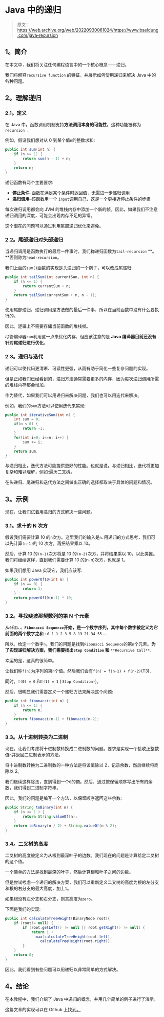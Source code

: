 # Java 中的递归

> 原文：<https://web.archive.org/web/20220930061024/https://www.baeldung.com/java-recursion>

## 1。简介

在本文中，我们将关注任何编程语言中的一个核心概念——递归。

我们将解释`recursive function` 的特征，并展示如何使用递归来解决 Java 中的各种问题。

## 2。理解递归

### 2.1。定义

在 Java 中，函数调用机制支持**方法调用本身的可能性**。这种功能被称为`recursion` `.`

例如，假设我们想对从 0 到某个值`n`的整数求和:

```java
public int sum(int n) {
    if (n >= 1) {
        return sum(n - 1) + n;
    }
    return n;
}
```

递归函数有两个主要要求:

*   **停止条件**–函数在满足某个条件时返回值，无需进一步递归调用
*   **递归调用**–该函数用一个 `input`调用自己，这是一个更接近停止条件的步骤

每次递归调用都会向 JVM 的堆栈内存中添加一个新的帧。因此，如果我们不注意递归调用的深度，可能会出现内存不足的异常。

这个潜在的问题可以通过利用尾部递归优化来避免。

### 2.2。尾部递归对头部递归

当递归调用是函数执行的最后一件事时，我们称递归函数为`tail-recursion` **。**否则称为`head-recursion`。

我们上面的`sum()`函数的实现是头递归的一个例子，可以改成尾递归:

```java
public int tailSum(int currentSum, int n) {
    if (n <= 1) {
        return currentSum + n;
    }
    return tailSum(currentSum + n, n - 1);
}
```

使用尾部递归，递归调用是方法做的最后一件事，所以在当前函数中没有什么要执行的。

因此，逻辑上不需要存储当前函数的堆栈帧。

尽管编译器`can`利用这一点来优化内存，但应该注意的是 **Java 编译器目前还没有针对尾递归进行优化**。

### 2.3。递归与迭代

递归可以使代码更清晰、可读性更强，从而有助于简化一些复杂问题的实现。

但是正如我们已经看到的，递归方法通常需要更多的内存，因为每次递归调用所需的堆栈内存都会增加。

作为替代，如果我们可以用递归来解决问题，我们也可以用迭代来解决。

例如，我们的`sum`方法可以使用迭代来实现:

```java
public int iterativeSum(int n) {
    int sum = 0;
    if(n < 0) {
        return -1;
    }
    for(int i=0; i<=n; i++) {
        sum += i;
    }
    return sum;
}
```

与递归相比，迭代方法可能提供更好的性能。也就是说，与递归相比，迭代将更加复杂和难以理解，例如:遍历二叉树。

在头递归、尾递归和迭代方法之间做出正确的选择都取决于具体的问题和情况。

## 3。示例

现在，让我们试着用递归的方式解决一些问题。

### 3.1。求十的 N 次方

假设我们需要计算 10 的`n`次方。这里我们的输入是`n.`用递归的方式思考，我们可以先计算`(n-1)`的 10 次方，再把结果乘以 10。

然后，计算 10 的`(n-1)`次方将是 10 的`(n-2)`次方，并将结果乘以 10，以此类推。我们将继续这样，直到我们需要计算 10 的(n-n)次方，也就是 1。

如果我们想用 Java 实现它，我们应该写:

```java
public int powerOf10(int n) {
    if (n == 0) {
        return 1;
    }
    return powerOf10(n-1) * 10;
}
```

### 3.2。寻找斐波那契数列的第 N 个元素

从`0`和`1`、**、`Fibonacci Sequence`开始，是一个数字序列，其中每个数字被定义为它前面的两个数字之和** : `0 1 1 2 3 5 8 13 21 34 55` …

所以，给定一个数字`n`，我们的问题是找到`Fibonacci Sequence`的第`n`个元素。**为了实现递归解决方案，我们需要找出`Stop Condition` 和** `**Recursive Call**.`

幸运的是，这真的很简单。

让我们称`f(n)`为序列的第`n`个值。然后我们会有`f(n) = f(n-1) + f(n-2)`(T3)`.`

同时，`f(0) = 0` 和`f(1) = 1` ( `Stop Condition)`)。

然后，很明显我们需要定义一个递归方法来解决这个问题:

```java
public int fibonacci(int n) {
    if (n <= 1) {
        return n;
    }
    return fibonacci(n-1) + fibonacci(n-2);
}
```

### 3.3。从十进制转换为二进制

现在，让我们考虑将十进制数转换成二进制数的问题。要求是实现一个接收正整数值`n`并返回二进制表示的方法。

将十进制数转换为二进制数的一种方法是将该值除以 2，记录余数，然后继续将商除以 2。

我们继续这样除法，直到得到一个`0`的商。然后，通过按保留顺序写出所有的余数，我们得到二进制字符串。

因此，我们的问题是编写一个方法，以保留顺序返回这些余数:

```java
public String toBinary(int n) {
    if (n <= 1 ) {
        return String.valueOf(n);
    }
    return toBinary(n / 2) + String.valueOf(n % 2);
}
```

### 3.4。二叉树的高度

二叉树的高度被定义为从根到最深叶子的边数。我们现在的问题是计算给定二叉树的这个值。

一个简单的方法是找到最深的叶子，然后计算根和叶子之间的边数。

但是尝试考虑一个递归的解决方案，我们可以重新定义二叉树的高度为根的左分支和根的右分支的最大高度，加上`1`。

如果根没有左分支和右分支，则其高度为`zero`。

下面是我们的实现:

```java
public int calculateTreeHeight(BinaryNode root){
    if (root!= null) {
        if (root.getLeft() != null || root.getRight() != null) {
            return 1 + 
              max(calculateTreeHeight(root.left), 
                calculateTreeHeight(root.right));
        }
    }
    return 0;
}
```

因此，我们看到有些问题可以用递归以非常简单的方式解决。

## 4。结论

在本教程中，我们介绍了 Java 中递归的概念，并用几个简单的例子进行了演示。

这篇文章的实现可以在 Github 上找到[。](https://web.archive.org/web/20220523134007/https://github.com/eugenp/tutorials/tree/master/core-java-modules/core-java-lang)